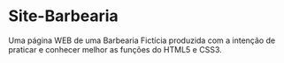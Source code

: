 # Site-Barbearia

Uma página WEB de uma Barbearia Fictícia produzida com a intenção de praticar e conhecer melhor as funções do HTML5 e CSS3.
